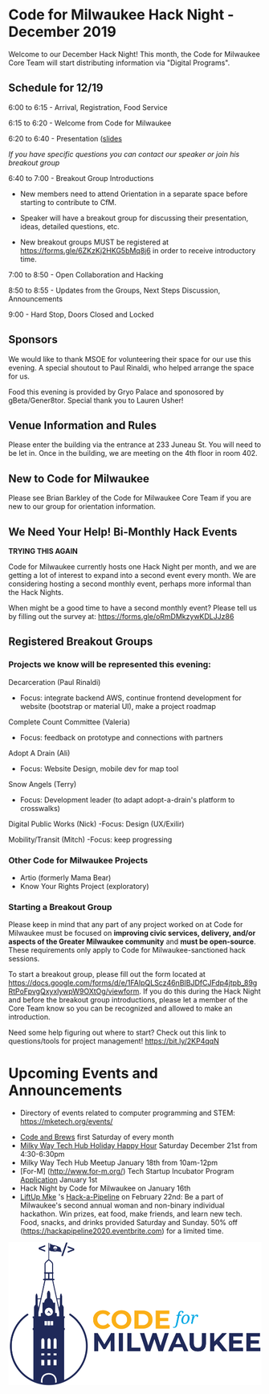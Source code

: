 # Code for Milwaukee Hack Night - December 2019


Welcome to our December Hack Night! This month, the Code for Milwaukee Core Team will start distributing information via "Digital Programs".

## Schedule for 12/19

6:00 to 6:15 - Arrival, Registration, Food Service

6:15 to 6:20 - Welcome from Code for Milwaukee

6:20 to 6:40 - Presentation ([slides](https://github.com/mk53202/smart-city-networks)

*If you have specific questions you can contact our speaker or join his breakout group*

6:40 to 7:00 - Breakout Group Introductions

- New members need to attend Orientation in a separate space before starting to contribute to CfM.

- Speaker will have a breakout group for discussing their presentation, ideas, detailed questions, etc.

- New breakout groups MUST be registered at https://forms.gle/6ZKzKj2HKG5bMq8j6 in order to receive introductory time.

7:00 to 8:50 - Open Collaboration and Hacking

8:50 to 8:55 - Updates from the Groups, Next Steps Discussion, Announcements

9:00 - Hard Stop, Doors Closed and Locked

## Sponsors

We would like to thank MSOE for volunteering their space for our use this evening. A special shoutout to Paul Rinaldi, who helped arrange the space for us.

Food this evening is provided by Gryo Palace and sponosored by gBeta/Gener8tor.  Special thank you to Lauren Usher!

## Venue Information and Rules

Please enter the building via the entrance at 233 Juneau St. You will need to be let in.  Once in the building, we are meeting on the 4th floor in room 402.

## New to Code for Milwaukee

Please see Brian Barkley of the Code for Milwaukee Core Team if you are new to our group for orientation information.

## We Need Your Help! Bi-Monthly Hack Events

**TRYING THIS AGAIN**

Code for Milwaukee currently hosts one Hack Night per month, and we are getting a lot of interest to expand into a second event every month. We are considering hosting a second monthly event, perhaps more informal than the Hack Nights.

When might be a good time to have a second monthly event? Please tell us by filling out the survey at: https://forms.gle/oRmDMkzywKDLJJz86

## Registered Breakout Groups

### Projects we know will be represented this evening:

Decarceration (Paul Rinaldi)
- Focus: integrate backend AWS, continue frontend development for website (bootstrap or material UI), make a project roadmap

Complete Count Committee (Valeria)
- Focus: feedback on prototype and connections with partners

Adopt A Drain (Ali)
- Focus: Website Design, mobile dev for map tool

Snow Angels (Terry)
- Focus: Development leader (to adapt adopt-a-drain's platform to crosswalks)

Digital Public Works (Nick)
-Focus: Design (UX/Exilir)

Mobility/Transit (Mitch)
-Focus: keep progressing

### Other Code for Milwaukee Projects
- Artio (formerly Mama Bear)
- Know Your Rights Project (exploratory)

### Starting a Breakout Group

Please keep in mind that any part of any project worked on at Code for Milwaukee must be focused on **improving civic services, delivery, and/or aspects of the Greater Milwaukee community** and **must be open-source**. These requirements only apply to Code for Milwaukee-sanctioned hack sessions.

To start a breakout group, please fill out the form located at https://docs.google.com/forms/d/e/1FAIpQLScz46nBIBJDfCJFdp4jtpb_89gRtPoFpvgQxyxlywpW9OXtOg/viewform. If you do this during the Hack Night and before the breakout group introductions, please let a member of the Core Team know so you can be recognized and allowed to make an introduction.

Need some help figuring out where to start? Check out this link to questions/tools for project management! https://bit.ly/2KP4qqN

# Upcoming Events and Announcements

- Directory of events related to computer programming and STEM: https://mketech.org/events/ 

* [Code and Brews](https://www.eventbrite.com/e/code-brews-mke-december-2019-tickets-76684903611?aff=ebdssbdestsearch) first Saturday of every month
* [Milky Way Tech Hub Holiday Happy Hour](https://www.eventbrite.com/e/milky-way-tech-hub-meetup-holiday-happy-hour-tickets-86099936227) Saturday December 21st from 4:30-6:30pm
* Milky Way Tech Hub Meetup January 18th from 10am-12pm
* [For-M] (http://www.for-m.org/) Tech Startup Incubator Program [Application](https://for-m.typeform.com/to/WHJbvb)  January 1st
* Hack Night by Code for Milwaukee on January 16th
* [LiftUp Mke](https://liftupmke.com/) 's [Hack-a-Pipeline](https://liftupmke.com/2020-hack-a-pipeline)  on February 22nd: Be a part of Milwaukee's second annual woman and non-binary individual hackathon.  Win prizes, eat food, make friends, and learn new tech.  Food, snacks, and drinks provided Saturday and Sunday. 50% off (https://hackapipeline2020.eventbrite.com) for a limited time.

[![](assets/blue-cfm-logo.png)](https://codeformilwaukee.org/)
